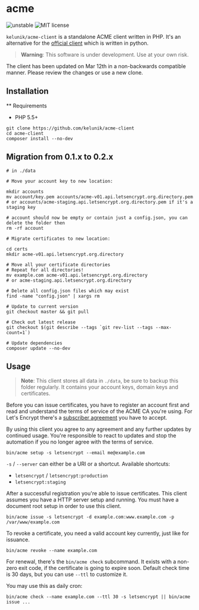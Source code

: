 # acme

![unstable](https://img.shields.io/badge/api-unstable-orange.svg?style=flat-square)
![MIT license](https://img.shields.io/badge/license-MIT-blue.svg?style=flat-square)

`kelunik/acme-client` is a standalone ACME client written in PHP.
It's an alternative for the [official client](https://github.com/letsencrypt/letsencrypt) which is written in python.

> **Warning**: This software is under development. Use at your own risk.

The client has been updated on Mar 12th in a non-backwards compatible manner. Please review the changes or use a new clone.

## Installation

** Requirements

* PHP 5.5+

```
git clone https://github.com/kelunik/acme-client
cd acme-client
composer install --no-dev
```

## Migration from 0.1.x to 0.2.x

```
# in ./data

# Move your account key to new location:

mkdir accounts
mv account/key.pem accounts/acme-v01.api.letsencrypt.org.directory.pem
# or accounts/acme-staging.api.letsencrypt.org.directory.pem if it's a staging key

# account should now be empty or contain just a config.json, you can delete the folder then
rm -rf account

# Migrate certificates to new location:

cd certs
mkdir acme-v01.api.letsencrypt.org.directory

# Move all your certificate directories
# Repeat for all directories!
mv example.com acme-v01.api.letsencrypt.org.directory
# or acme-staging.api.letsencrypt.org.directory

# Delete all config.json files which may exist
find -name "config.json" | xargs rm

# Update to current version
git checkout master && git pull

# Check out latest release
git checkout $(git describe --tags `git rev-list --tags --max-count=1`)

# Update dependencies
composer update --no-dev
```

## Usage

> **Note**: This client stores all data in `./data`, be sure to backup this folder regularly.
> It contains your account keys, domain keys and certificates.

Before you can issue certificates, you have to register an account first and read and understand the terms of service of the ACME CA you're using.
For Let's Encrypt there's a [subscriber agreement](https://letsencrypt.org/repository/) you have to accept.

By using this client you agree to any agreement and any further updates by continued usage.
You're responsible to react to updates and stop the automation if you no longer agree with the terms of service.

```
bin/acme setup -s letsencrypt --email me@example.com
```

`-s` / `--server` can either be a URI or a shortcut. Available shortcuts:
 * `letsencrypt` / `letsencrypt:production`
 * `letsencrypt:staging`

After a successful registration you're able to issue certificates.
This client assumes you have a HTTP server setup and running.
You must have a document root setup in order to use this client.

```
bin/acme issue -s letsencrypt -d example.com:www.example.com -p /var/www/example.com
```

To revoke a certificate, you need a valid account key currently, just like for issuance.

```
bin/acme revoke --name example.com
```

For renewal, there's the `bin/acme check` subcommand.
It exists with a non-zero exit code, if the certificate is going to expire soon.
Default check time is 30 days, but you can use `--ttl` to customize it.

You may use this as daily cron:

```
bin/acme check --name example.com --ttl 30 -s letsencrypt || bin/acme issue ...
```